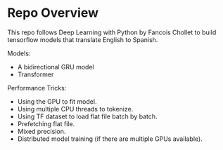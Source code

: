 
# Repo Overview

This repo follows Deep Learning with Python by Fancois Chollet to build
tensorflow models that translate English to Spanish.

Models:

- A bidirectional GRU model
- Transformer

Performance Tricks:

- Using the GPU to fit model.
- Using multiple CPU threads to tokenize.
- Using TF dataset to load flat file batch by batch.
- Prefetching flat file.
- Mixed precision.
- Distributed model training (if there are multiple GPUs available).
